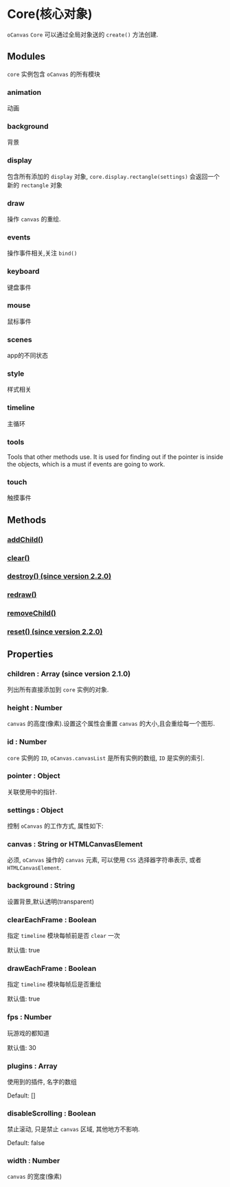# Core(核心对象)

`oCanvas` `Core` 可以通过全局对象送的 `create()` 方法创建.

## Modules

`core` 实例包含 `oCanvas` 的所有模块

### animation

动画

### background

背景

### display

包含所有添加的 `display` 对象, `core.display.rectangle(settings)` 会返回一个新的 `rectangle` 对象

### draw

操作 `canvas` 的重绘.

### events

操作事件相关,关注 `bind()`

### keyboard

键盘事件

### mouse

鼠标事件

### scenes

app的不同状态

### style

样式相关

### timeline

主循环

### tools

Tools that other methods use. It is used for finding out if the pointer is inside the objects, which is a must if events are going to work.

### touch

触摸事件


## Methods

### [addChild()](./core/addChild.md)

### [clear()](./core/clear.md)

### [destroy() (since version 2.2.0)](./core/destroy.md)

### [redraw()](./core/redraw.md)

### [removeChild()](./core/removeChild.md)

### [reset() (since version 2.2.0)](./core/reset.md)

## Properties

### children : Array (since version 2.1.0)

列出所有直接添加到 `core` 实例的对象.

### height : Number

`canvas` 的高度(像素).设置这个属性会重置 `canvas` 的大小,且会重绘每一个图形.

### id : Number

`core` 实例的 `ID`, `oCanvas.canvasList` 是所有实例的数组, `ID` 是实例的索引.

### pointer : Object

关联使用中的指针.

### settings : Object

控制 `oCanvas` 的工作方式, 属性如下:

### canvas : String or HTMLCanvasElement

必须, `oCanvas` 操作的 `canvas` 元素, 可以使用 `CSS` 选择器字符串表示, 或者 `HTMLCanvasElement`.

### background : String

设置背景,默认透明(transparent)

### clearEachFrame : Boolean

指定 `timeline` 模块每帧前是否 `clear` 一次

默认值: true

### drawEachFrame : Boolean

指定 `timeline` 模块每帧后是否重绘

默认值: true

### fps : Number

玩游戏的都知道

默认值: 30

### plugins : Array

使用到的插件, 名字的数组

Default: []

### disableScrolling : Boolean

禁止滚动, 只是禁止 `canvas` 区域, 其他地方不影响.

Default: false

### width : Number

`canvas` 的宽度(像素)
